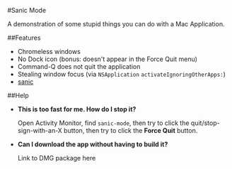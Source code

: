 #Sanic Mode

A demonstration of some stupid things you can do with a Mac Application.

##Features

- Chromeless windows
- No Dock icon (bonus: doesn't appear in the Force Quit menu)
- Command-Q does not quit the application
- Stealing window focus (via `NSApplication` `activateIgnoringOtherApps:`)
- [sanic](http://knowyourmeme.com/memes/sanic-hegehog)

##Help

- **This is too fast for me. How do I stop it?**

  Open Activity Monitor, find `sanic-mode`, then try to click the
  quit/stop-sign-with-an-X button, then try to click the **Force Quit** button.

- **Can I download the app without having to build it?**

  Link to DMG package here